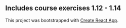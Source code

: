 ## Includes course exercises 1.12 - 1.14

This project was bootstrapped with [Create React App](https://github.com/facebook/create-react-app).
